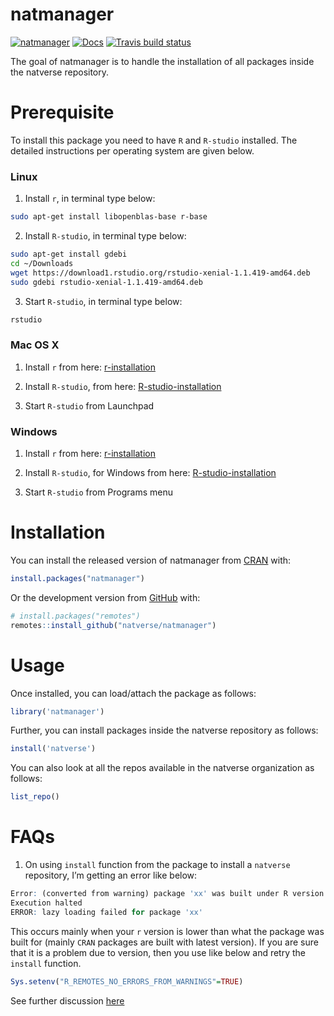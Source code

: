 
<!-- README.md is generated from README.Rmd. Please edit that file -->

# natmanager

<!-- badges: start -->

[![natmanager](https://img.shields.io/badge/natmanager-Part%20of%20the%20natverse-a241b6)](https://natverse.github.io)
[![Docs](https://img.shields.io/badge/docs-100%25-brightgreen.svg)](https://natverse.github.io/natmanager/reference/)
[![Travis build
status](https://travis-ci.org/natverse/natmanager.svg?branch=master)](https://travis-ci.org/natverse/natmanager)
<!-- badges: end -->

The goal of natmanager is to handle the installation of all packages
inside the natverse repository.

# Prerequisite

To install this package you need to have `R` and `R-studio` installed.
The detailed instructions per operating system are given below.

### Linux

1.  Install `r`, in terminal type below:

<!-- end list -->

``` bash
sudo apt-get install libopenblas-base r-base
```

2.  Install `R-studio`, in terminal type below:

<!-- end list -->

``` bash
sudo apt-get install gdebi
cd ~/Downloads
wget https://download1.rstudio.org/rstudio-xenial-1.1.419-amd64.deb
sudo gdebi rstudio-xenial-1.1.419-amd64.deb
```

3.  Start `R-studio`, in terminal type below:

<!-- end list -->

``` bash
rstudio
```

### Mac OS X

1.  Install `r` from here:
    [r-installation](http://cran.cnr.berkeley.edu/bin/macosx/)

2.  Install `R-studio`, from here:
    [R-studio-installation](https://rstudio.com/products/rstudio/download/#download)

3.  Start `R-studio` from Launchpad

### Windows

1.  Install `r` from here:
    [r-installation](http://cran.cnr.berkeley.edu/bin/windows/base/)

2.  Install `R-studio`, for Windows from here:
    [R-studio-installation](https://rstudio.com/products/rstudio/download/#download)

3.  Start `R-studio` from Programs menu

# Installation

You can install the released version of natmanager from
[CRAN](https://CRAN.R-project.org) with:

``` r
install.packages("natmanager")
```

Or the development version from [GitHub](https://github.com/) with:

``` r
# install.packages("remotes")
remotes::install_github("natverse/natmanager")
```

# Usage

Once installed, you can load/attach the package as follows:

``` r
library('natmanager')
```

Further, you can install packages inside the natverse repository as
follows:

``` r
install('natverse')
```

You can also look at all the repos available in the natverse
organization as follows:

``` r
list_repo()
```

# FAQs

1.  On using `install` function from the package to install a `natverse`
    repository, I’m getting an error like
below:

<!-- end list -->

``` r
Error: (converted from warning) package 'xx' was built under R version y.y.y
Execution halted
ERROR: lazy loading failed for package 'xx' 
```

This occurs mainly when your `r` version is lower than what the package
was built for (mainly `CRAN` packages are built with latest version). If
you are sure that it is a problem due to version, then you use like
below and retry the `install` function.

``` r
Sys.setenv("R_REMOTES_NO_ERRORS_FROM_WARNINGS"=TRUE)
```

See further discussion
[here](https://github.com/r-lib/remotes/issues/403)
